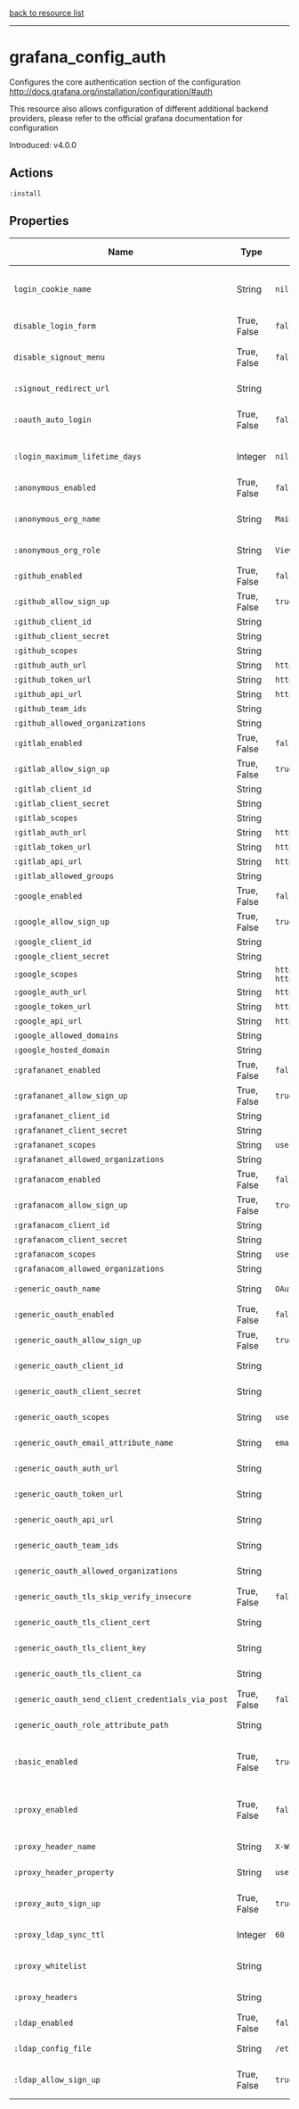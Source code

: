 [back to resource list](https://github.com/sous-chefs/grafana#resources)

---

# grafana_config_auth

Configures the core authentication section of the configuration <http://docs.grafana.org/installation/configuration/#auth>

This resource also allows configuration of different additional backend providers, please refer to the official grafana documentation for configuration

Introduced: v4.0.0

## Actions

`:install`

## Properties

| Name                                              | Type          |  Default                    | Description                                                         | Allowed Values
| ------------------------------------------------  | ------------- | --------------------------- | ------------------------------------------------------------------  | --------------- |
| `login_cookie_name`                               | String        | `nil`                       | Session cookie name,  default changed at Grafana 6.0.0 so programatically determining default in install action |
| `disable_login_form`                              | True, False   | `false`                     | Set to true to disable (hide) the login form, useful if you use OAuth | true, false
| `disable_signout_menu`                            | True, False   | `false`                     | Set to true to disable the signout link in the side menu. useful if you use auth.proxy | true, false
| `:signout_redirect_url`                           | String        |                             | URL to redirect the user to after sign out                          |
| `:oauth_auto_login`                               | True, False   | `false`                     | Set to true to attempt login with OAuth automatically, skipping the login screen| true, false
| `:login_maximum_lifetime_days`                    | Integer       | `nil`                       | The number of days to set the session cookie lifetime to if auth enabled |
| `:anonymous_enabled`                              | True, False   | `false`                     | enable anonymous access                                             | true, false
| `:anonymous_org_name`                             | String        | `Main Org.`                 | specify organization name that should be used for unauthenticated users|
| `:anonymous_org_role`                             | String        | `Viewer`                    | specify role for unauthenticated users                              |
| `:github_enabled`                                 | True, False   | `false`                     | Enable github OAuth  See <http://docs.grafana.org/auth/github/>     | true, false
| `:github_allow_sign_up`                           | True, False   | `true`                      | <http://docs.grafana.org/auth/github/>                                | true, false
| `:github_client_id`                               | String        |                             | <http://docs.grafana.org/auth/github/>                                |
| `:github_client_secret`                           | String        |                             | <http://docs.grafana.org/auth/github/>                               |
| `:github_scopes`                                  | String        |                             | <http://docs.grafana.org/auth/github/>                                |
| `:github_auth_url`                                | String        | `https://github.com/login/oauth/authorize` | <http://docs.grafana.org/auth/github/>                 |
| `:github_token_url`                               | String        | `https://github.com/login/oauth/access_token` | <http://docs.grafana.org/auth/github/>              |
| `:github_api_url`                                 | String        | `https://api.github.com/user` | <http://docs.grafana.org/auth/github/>                              |
| `:github_team_ids`                                | String        |                             | <http://docs.grafana.org/auth/github/>                                |
| `:github_allowed_organizations`                   | String        |                             | <http://docs.grafana.org/auth/github/>                                |
| `:gitlab_enabled`                                 | True, False   | `false`                     | Enable gitlab OAuth <http://docs.grafana.org/auth/gitlab/>          | true, false
| `:gitlab_allow_sign_up`                           | True, False   | `true`                      | <http://docs.grafana.org/auth/gitlab/>                                | true, false
| `:gitlab_client_id`                               | String        |                             | <http://docs.grafana.org/auth/gitlab/>                                |
| `:gitlab_client_secret`                           | String        |                             | <http://docs.grafana.org/auth/gitlab/>                                |
| `:gitlab_scopes`                                  | String        |                             | <http://docs.grafana.org/auth/gitlab/>                                |
| `:gitlab_auth_url`                                | String        | `https://gitlab.com/oauth/authorize` | <http://docs.grafana.org/auth/gitlab/>                       |
| `:gitlab_token_url`                               | String        | `https://gitlab.com/oauth/token` | <http://docs.grafana.org/auth/gitlab/>                           |
| `:gitlab_api_url`                                 | String        | `https://gitlab.com/api/v4` | <http://docs.grafana.org/auth/gitlab/>                                |
| `:gitlab_allowed_groups`                          | String        |                             | <http://docs.grafana.org/auth/gitlab/>                                |
| `:google_enabled`                                 | True, False   | `false`                     | Enable Google OAuth <http://docs.grafana.org/auth/google/>          | true, false
| `:google_allow_sign_up`                           | True, False   | `true`                      | <http://docs.grafana.org/auth/google/>                                | true, false
| `:google_client_id`                               | String        |                             | <http://docs.grafana.org/auth/google/>                                |
| `:google_client_secret`                           | String        |                             | <http://docs.grafana.org/auth/google/>                                |
| `:google_scopes`                                  | String        | `https://www.googleapis.com/auth/userinfo.profile https://www.googleapis.com/auth/userinfo.email` | http://docs.grafana.org/auth/google/|
| `:google_auth_url`                                | String        | `https://accounts.google.com/o/oauth2/auth` | <http://docs.grafana.org/auth/google/>                |
| `:google_token_url`                               | String        | `https://accounts.google.com/o/oauth2/token` | <http://docs.grafana.org/auth/google/>               |
| `:google_api_url`                                 | String        | `https://www.googleapis.com/oauth2/v1/userinfo` | <http://docs.grafana.org/auth/google/>            |
| `:google_allowed_domains`                         | String        |                             | <http://docs.grafana.org/auth/google/>                                |
| `:google_hosted_domain`                           | String        |                             | <http://docs.grafana.org/auth/google/>                                |
| `:grafananet_enabled`                             | True, False   | `false`                     | Grafana.com Authentication                                          | true, false
| `:grafananet_allow_sign_up`                       | True, False   | `true`                      | Grafana.com Authentication                                          | true, false
| `:grafananet_client_id`                           | String        |                             | Grafana.com Authentication                                          |
| `:grafananet_client_secret`                       | String        |                             | Grafana.com Authentication                                          |
| `:grafananet_scopes`                              | String        | `user:email`                | Grafana.com Authentication                                          |
| `:grafananet_allowed_organizations`               | String        |                             | Grafana.com Authentication                                          |
| `:grafanacom_enabled`                             | True, False   | `false`                     | Grafana.com Authentication                                          |
| `:grafanacom_allow_sign_up`                       | True, False   | `true`                      | Grafana.com Authentication                                          |
| `:grafanacom_client_id`                           | String        |                             | Grafana.com Authentication                                          |
| `:grafanacom_client_secret`                       | String        |                             | Grafana.com Authentication                                          |
| `:grafanacom_scopes`                              | String        | `user:email`                | Grafana.com Authentication                                          |
| `:grafanacom_allowed_organizations`               | String        |                             | Grafana.com Authentication                                          |
| `:generic_oauth_name`                             | String        | `OAuth`                     | <http://docs.grafana.org/auth/generic-oauth/>                         |
| `:generic_oauth_enabled`                          | True, False   | `false`                     | Enable Generic OAuth                                                | true, false
| `:generic_oauth_allow_sign_up`                    | True, False   | `true`                      | <http://docs.grafana.org/auth/generic-oauth/>                         | true, false
| `:generic_oauth_client_id`                        | String        |                             | <http://docs.grafana.org/auth/generic-oauth/>                         |
| `:generic_oauth_client_secret`                    | String        |                             | <http://docs.grafana.org/auth/generic-oauth/>                         |
| `:generic_oauth_scopes`                           | String        | `user:email`                | <http://docs.grafana.org/auth/generic-oauth/>                         |
| `:generic_oauth_email_attribute_name`             | String        | `email:primary`             | <http://docs.grafana.org/auth/generic-oauth/>                         |
| `:generic_oauth_auth_url`                         | String        |                             | <http://docs.grafana.org/auth/generic-oauth/>                         |
| `:generic_oauth_token_url`                        | String        |                             | <http://docs.grafana.org/auth/generic-oauth/>                         |
| `:generic_oauth_api_url`                          | String        |                             | <http://docs.grafana.org/auth/generic-oauth/>                         |
| `:generic_oauth_team_ids`                         | String        |                             | <http://docs.grafana.org/auth/generic-oauth/>                         |
| `:generic_oauth_allowed_organizations`            | String        |                             | <http://docs.grafana.org/auth/generic-oauth/>                         |
| `:generic_oauth_tls_skip_verify_insecure`         | True, False   | `false`                     | <http://docs.grafana.org/auth/generic-oauth/>                         | true, false
| `:generic_oauth_tls_client_cert`                  | String        |                             | <http://docs.grafana.org/auth/generic-oauth/>                         |
| `:generic_oauth_tls_client_key`                   | String        |                             | <http://docs.grafana.org/auth/generic-oauth/>                         |
| `:generic_oauth_tls_client_ca`                    | String        |                             | <http://docs.grafana.org/auth/generic-oauth/>                         |
| `:generic_oauth_send_client_credentials_via_post` | True, False   | `false`                     | <http://docs.grafana.org/auth/generic-oauth/>                         | true, false
| `:generic_oauth_role_attribute_path`              | String        |                             | <http://docs.grafana.org/auth/generic-oauth/>                         |
| `:basic_enabled`                                  | True, False   | `true`                      | Basic auth is enabled by default and works with the built in Grafana user password authentication system and LDAP authentication integration| true, false
| `:proxy_enabled`                                  | True, False   | `false`                     | Defaults to false, but set to true to enable this feature (http://docs.grafana.org/auth/auth-proxy/)| true, false
| `:proxy_header_name`                              | String        | `X-WEBAUTH-USER`            | HTTP Header name that will contain the username or email            |
| `:proxy_header_property`                          | String        | `username`                  | HTTP Header property, defaults to `username` but can also be `email`|
| `:proxy_auto_sign_up`                             | True, False   |  `true`                     | Set to `true` to enable auto sign up of users who do not exist in Grafana DB. Defaults to `true`.| true, false
| `:proxy_ldap_sync_ttl`                            | Integer       | `60`                        | If combined with Grafana LDAP integration define sync interval      |
| `:proxy_whitelist`                                | String        |                             | Limit where auth proxy requests come from by configuring a list of IP addresses|
| `:proxy_headers`                                  | String        |                             | Optionally define more headers to sync other user attributes        |
| `:ldap_enabled`                                   | True, False   | `false`                     | Set to `true` to enable LDAP integration (http://docs.grafana.org/auth/ldap/)| true, false
| `:ldap_config_file`                               | String        | `/etc/grafana/ldap.toml`    | Path to the LDAP specific configuration file                        |
| `:ldap_allow_sign_up`                             | True, False   | `true`                      | Allow sign up should almost always be true (default) to allow new Grafana users to be created| true, false

